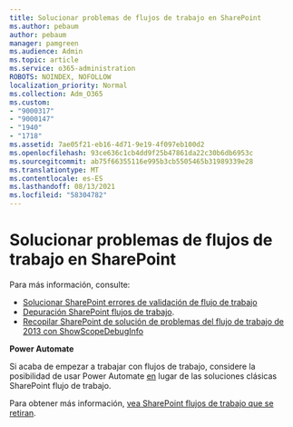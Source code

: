 ```yaml
---
title: Solucionar problemas de flujos de trabajo en SharePoint
ms.author: pebaum
author: pebaum
manager: pamgreen
ms.audience: Admin
ms.topic: article
ms.service: o365-administration
ROBOTS: NOINDEX, NOFOLLOW
localization_priority: Normal
ms.collection: Adm_O365
ms.custom:
- "9000317"
- "9000147"
- "1940"
- "1718"
ms.assetid: 7ae05f21-eb16-4d71-9e19-4f097eb100d2
ms.openlocfilehash: 93ce636c1cb4dd9f25b47861da22c30b6db6953c
ms.sourcegitcommit: ab75f66355116e995b3cb5505465b31989339e28
ms.translationtype: MT
ms.contentlocale: es-ES
ms.lasthandoff: 08/13/2021
ms.locfileid: "58304782"
---
```

# <a name="troubleshoot-workflows-in-sharepoint"></a>Solucionar problemas de flujos de trabajo en SharePoint

Para más información, consulte:

- [Solucionar SharePoint errores de validación de flujo de trabajo](https://docs.microsoft.com/sharepoint/dev/general-development/troubleshooting-sharepoint-server-workflow-validation-errors-in-visio)
- [Depuración SharePoint flujos de trabajo](https://docs.microsoft.com/sharepoint/dev/general-development/debugging-sharepoint-server-workflows).
- [Recopilar SharePoint de solución de problemas del flujo de trabajo de 2013 con ShowScopeDebugInfo](https://docs.microsoft.com/sharepoint/troubleshoot/workflows/gather-workflow-data)

**Power Automate**

Si acaba de empezar a trabajar con flujos de trabajo, considere la posibilidad de usar Power Automate [en](https://docs.microsoft.com/power-automate/modern-approvals) lugar de las soluciones clásicas SharePoint flujo de trabajo.

Para obtener más información, [vea SharePoint flujos de trabajo que se retiran](https://docs.microsoft.com/alchemyinsights/sharepoint-workflows-retiring).
